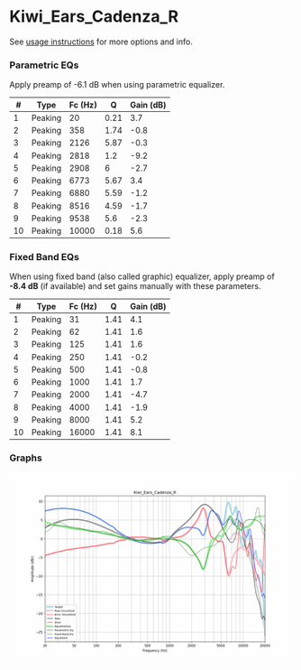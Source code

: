 # Kiwi_Ears_Cadenza_R
See [usage instructions](https://github.com/jaakkopasanen/AutoEq#usage) for more options and info.

### Parametric EQs
Apply preamp of -6.1 dB when using parametric equalizer.

|   # | Type    |   Fc (Hz) |    Q |   Gain (dB) |
|-----|---------|-----------|------|-------------|
|   1 | Peaking |        20 | 0.21 |         3.7 |
|   2 | Peaking |       358 | 1.74 |        -0.8 |
|   3 | Peaking |      2126 | 5.87 |        -0.3 |
|   4 | Peaking |      2818 | 1.2  |        -9.2 |
|   5 | Peaking |      2908 | 6    |        -2.7 |
|   6 | Peaking |      6773 | 5.67 |         3.4 |
|   7 | Peaking |      6880 | 5.59 |        -1.2 |
|   8 | Peaking |      8516 | 4.59 |        -1.7 |
|   9 | Peaking |      9538 | 5.6  |        -2.3 |
|  10 | Peaking |     10000 | 0.18 |         5.6 |

### Fixed Band EQs
When using fixed band (also called graphic) equalizer, apply preamp of **-8.4 dB** (if available) and set gains manually with these parameters.

|   # | Type    |   Fc (Hz) |    Q |   Gain (dB) |
|-----|---------|-----------|------|-------------|
|   1 | Peaking |        31 | 1.41 |         4.1 |
|   2 | Peaking |        62 | 1.41 |         1.6 |
|   3 | Peaking |       125 | 1.41 |         1.6 |
|   4 | Peaking |       250 | 1.41 |        -0.2 |
|   5 | Peaking |       500 | 1.41 |        -0.8 |
|   6 | Peaking |      1000 | 1.41 |         1.7 |
|   7 | Peaking |      2000 | 1.41 |        -4.7 |
|   8 | Peaking |      4000 | 1.41 |        -1.9 |
|   9 | Peaking |      8000 | 1.41 |         5.2 |
|  10 | Peaking |     16000 | 1.41 |         8.1 |

### Graphs
![](./Kiwi_Ears_Cadenza_R.png)
